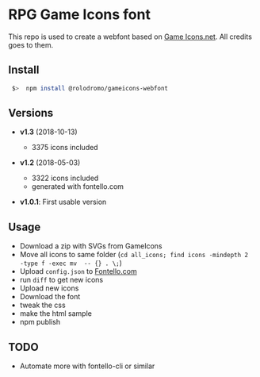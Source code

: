
# RPG Game Icons font

This repo is used to create a webfont based on [Game Icons.net](https://game-icons.net/). All credits goes to them. 

## Install

```sh
 $>  npm install @rolodromo/gameicons-webfont
```

## Versions

- **v1.3** (2018-10-13) 
  - 3375 icons included
- **v1.2** (2018-05-03) 
  - 3322 icons included
  - generated with fontello.com

- **v1.0.1**: First usable version


## Usage

- Download a zip with SVGs from GameIcons
- Move all icons to same folder (`cd all_icons; find icons -mindepth 2  -type f -exec mv  -- {} . \;`)
- Upload `config.json` to [Fontello.com](https://fontello.com)
- run `diff` to get new icons
- Upload new icons
- Download the font
- tweak the css
- make the html sample
- npm publish


## TODO

- Automate more with fontello-cli or similar
